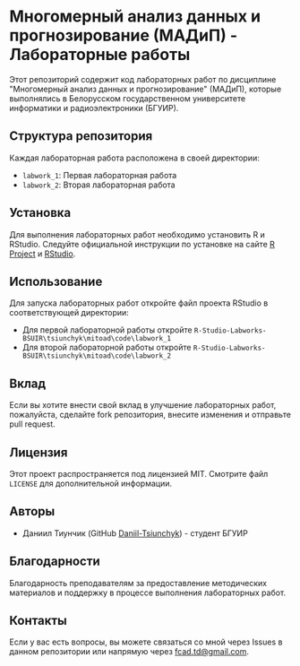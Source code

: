 # Многомерный анализ данных и прогнозирование (МАДиП) - Лабораторные работы

Этот репозиторий содержит код лабораторных работ по дисциплине "Многомерный анализ данных и прогнозирование" (МАДиП), которые выполнялись в Белорусском государственном университете информатики и радиоэлектроники (БГУИР).

## Структура репозитория

Каждая лабораторная работа расположена в своей директории:

- `labwork_1`: Первая лабораторная работа
- `labwork_2`: Вторая лабораторная работа

## Установка

Для выполнения лабораторных работ необходимо установить R и RStudio. Следуйте официальной инструкции по установке на сайте [R Project](https://www.r-project.org/) и [RStudio](https://rstudio.com/).

## Использование

Для запуска лабораторных работ откройте файл проекта RStudio в соответствующей директории:

- Для первой лабораторной работы откройте `R-Studio-Labworks-BSUIR\tsiunchyk\mitoad\code\labwork_1`
- Для второй лабораторной работы откройте `R-Studio-Labworks-BSUIR\tsiunchyk\mitoad\code\labwork_2`

## Вклад

Если вы хотите внести свой вклад в улучшение лабораторных работ, пожалуйста, сделайте fork репозитория, внесите изменения и отправьте pull request.

## Лицензия

Этот проект распространяется под лицензией MIT. Смотрите файл `LICENSE` для дополнительной информации.

## Авторы

- Даниил Тиунчик (GitHub [Daniil-Tsiunchyk](https://github.com/Daniil-Tsiunchyk)) - студент БГУИР

## Благодарности

Благодарность преподавателям за предоставление методических материалов и поддержку в процессе выполнения лабораторных работ.

## Контакты

Если у вас есть вопросы, вы можете связаться со мной через Issues в данном репозитории или напрямую через fcad.td@gmail.com.
